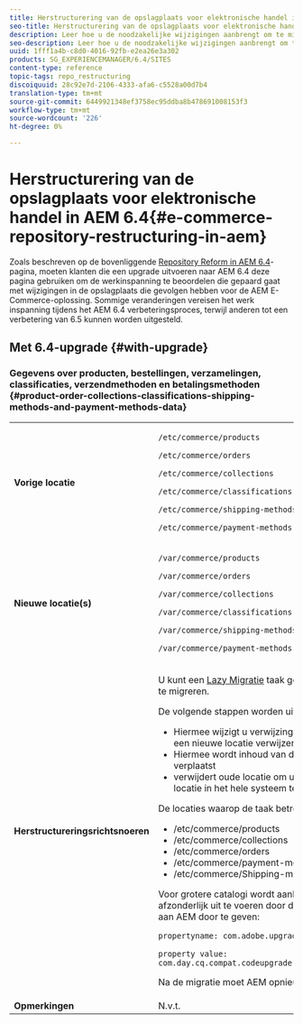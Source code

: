 ```yaml
---
title: Herstructurering van de opslagplaats voor elektronische handel in AEM 6.4
seo-title: Herstructurering van de opslagplaats voor elektronische handel in AEM 6.4
description: Leer hoe u de noodzakelijke wijzigingen aanbrengt om te migreren naar de nieuwe dataopslagstructuur in AEM 6.4 voor e-commerce.
seo-description: Leer hoe u de noodzakelijke wijzigingen aanbrengt om te migreren naar de nieuwe dataopslagstructuur in AEM 6.4 voor e-commerce.
uuid: 1fff1a4b-c8d0-4016-92fb-e2ea26e3a302
products: SG_EXPERIENCEMANAGER/6.4/SITES
content-type: reference
topic-tags: repo_restructuring
discoiquuid: 28c92e7d-2106-4333-afa6-c5528a00d7b4
translation-type: tm+mt
source-git-commit: 6449921348ef3758ec95ddba8b478691008153f3
workflow-type: tm+mt
source-wordcount: '226'
ht-degree: 0%

---
```



# Herstructurering van de opslagplaats voor elektronische handel in AEM 6.4{#e-commerce-repository-restructuring-in-aem}

Zoals beschreven op de bovenliggende [Repository Reform in AEM 6.4](/help/sites-deploying/repository-restructuring.md)-pagina, moeten klanten die een upgrade uitvoeren naar AEM 6.4 deze pagina gebruiken om de werkinspanning te beoordelen die gepaard gaat met wijzigingen in de opslagplaats die gevolgen hebben voor de AEM E-Commerce-oplossing. Sommige veranderingen vereisen het werk inspanning tijdens het AEM 6.4 verbeteringsproces, terwijl anderen tot een verbetering van 6.5 kunnen worden uitgesteld.

## Met 6.4-upgrade {#with-upgrade}

### Gegevens over producten, bestellingen, verzamelingen, classificaties, verzendmethoden en betalingsmethoden {#product-order-collections-classifications-shipping-methods-and-payment-methods-data}

<table> 
 <tbody>
  <tr>
   <td><strong>Vorige locatie</strong></td> 
   <td><p><code>/etc/commerce/products</code></p> <p><code>/etc/commerce/orders</code></p> <p><code>/etc/commerce/collections</code></p> <p><code>/etc/commerce/classifications</code></p> <p><code>/etc/commerce/shipping-methods</code></p> <p><code>/etc/commerce/payment-methods</code></p> </td> 
  </tr>
  <tr>
   <td><strong>Nieuwe locatie(s)</strong></td> 
   <td><p><code>/var/commerce/products</code></p> <p><code>/var/commerce/orders</code></p> <p><code>/var/commerce/collections</code></p> <p><code>/var/commerce/classifications</code></p> <p><code>/var/commerce/shipping-methods</code></p> <p><code>/var/commerce/payment-methods</code></p> </td> 
  </tr>
  <tr>
   <td><strong>Herstructureringsrichtsnoeren</strong></td> 
   <td><p>U kunt een <a href="/help/sites-deploying/lazy-content-migration.md" target="_blank">Lazy Migratie</a> taak gebruiken om E-Commerce-gegevens te migreren.</p> <p>De volgende stappen worden uitgevoerd:</p> 
    <ul> 
     <li>Hiermee wijzigt u verwijzingen naar oude locatie zodat deze naar een nieuwe locatie verwijzen</li> 
     <li>Hiermee wordt inhoud van de oude locatie naar de nieuwe locatie verplaatst</li> 
     <li>verwijdert oude locatie om uiteindelijk het gebruik van een nieuwe locatie in het hele systeem te activeren</li> 
    </ul> <p>De locaties waarop de taak betrekking heeft, zijn:</p> 
    <ul> 
     <li>/etc/commerce/products</li> 
     <li>/etc/commerce/collections<br /> </li> 
     <li>/etc/commerce/orders<br /> </li> 
     <li>/etc/commerce/payment-methods<br /> </li> 
     <li>/etc/commerce/Shipping-methods<br /> </li> 
    </ul> <p>Voor grotere catalogi wordt aanbevolen de handelsmigratietaak afzonderlijk uit te voeren door de volgende Java-systeemeigenschap aan AEM door te geven:</p> <p><code>propertyname: com.adobe.upgrade.forcemigration</code></p> <p><code>property value: com.day.cq.compat.codeupgrade.impl.cq64.CQ64CommerceMigrationTask</code></p> <p>Na de migratie moet AEM opnieuw worden opgestart.</p> </td> 
  </tr>
  <tr>
   <td><strong>Opmerkingen</strong></td> 
   <td>N.v.t.<br /> </td> 
  </tr>
 </tbody>
</table>

